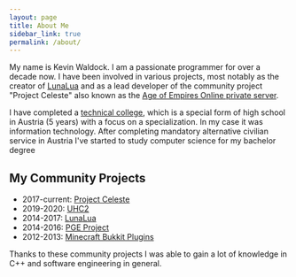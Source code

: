 ```yaml
---
layout: page
title: About Me
sidebar_link: true
permalink: /about/
---
```


My name is Kevin Waldock. I am a passionate programmer for over a decade now. I have been involved in various
projects, most notably as the creator of [LunaLua](https://wohlsoft.ru/LunaLua/) and as a lead developer
of the community project "Project Celeste" also known as the [Age of Empires Online private server](https://projectceleste.com/).

I have completed a [technical college](https://en.wikipedia.org/wiki/H%C3%B6here_Technische_Lehranstalt), which is a special form of 
high school in Austria (5 years) with a focus on a specialization. In my case it was information technology. 
After completing mandatory alternative civilian service in Austria I've started to study computer science for my bachelor degree

## My Community Projects

* 2017-current: [Project Celeste](http://projectceleste.com)
* 2019-2020: [UHC2](https://eso-community.net/viewtopic.php?t=17283)
* 2014-2017: [LunaLua](https://wohlsoft.ru/projects/LunaLua/)
* 2014-2016: [PGE Project](http://wohlsoft.ru/PGE/)
* 2012-2013: [Minecraft Bukkit Plugins](https://dev.bukkit.org/members/KevinW1998/projects)

Thanks to these community projects I was able to gain a lot of knowledge in C++ and software engineering in general. 
